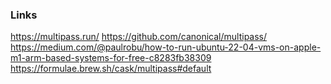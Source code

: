 ### Links
https://multipass.run/
https://github.com/canonical/multipass/
https://medium.com/@paulrobu/how-to-run-ubuntu-22-04-vms-on-apple-m1-arm-based-systems-for-free-c8283fb38309
https://formulae.brew.sh/cask/multipass#default